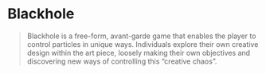 # Blackhole

> Blackhole is a free-form, avant-garde game that enables the player to control particles in unique ways. Individuals explore their own creative design within the art piece, loosely making their own objectives and discovering new ways of controlling this “creative chaos”.
